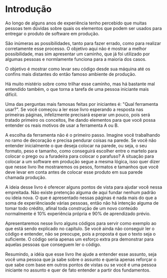 # Introdução

Ao longo de alguns anos de experiência tenho percebido que muitas pessoas tem dúvidas sobre quais os elementos que podem ser usados para entregar o produto de software em produção.

São inúmeras as possibilidades, tanto para fazer errado, como para realizar corretamente esse processo. O objetivo aqui não é mostrar a melhor possibilidade, mas sim apresentar um caminho, que já foi utilizado por algumas pessoas e normlamente funciona para a maioria dos casos.

O objetivo é mostrar como levar seu código desde sua máquina até os confins mais distantes do então famoso ambiente de produção.

Há muito mistério sobre como trilhar esse caminho, mas há bastante mal entendido também, o que torna a tarefa de uma pessoa iniciante mais difícil.

Uma das perguntas mais famosas feitas por iniciantes é: "Qual ferramenta usar?". Se você começou a ler esse livro esperando a resposta nas primeiras páginas, infelizmente precisará esperar um pouco, pois será tratado primeiro os conceitos, lhe dando elementos para que você possa entender os reais motivos de usar a ferramenta A ou B.

A escolha da ferramenta não é o primeiro passo. Imagine você trabalhando no ramo de decoração e precisa pendurar coisas na parede. Se você não entender inicialmente o que deseja colocar na parede, ou seja, o seu formato, peso e tamanho, como conseguirá escolher entre o martelo para colocar o prego ou a furadeira para colocar o parafuso? A situação para colocar a um software em produção segue a mesma lógica, isso quer dizer que nesse livro lhe mostraremos os pesos, formatos e tamanhos que você deve levar em conta antes de colocar esse produto em sua parede chamada produção.

A ideia desse livro é oferecer alguns pontos de vista para ajudar você nessa empreitada.  Não existe pretenção alguma de aqui fundar nenhum padrão ou ideia nova. O que é apresentado nessas páginas é nada mais do que a soma de experiênciasde várias pessoas, então não há intenção alguma de tomar todo crédito, afinal toda construção de um novo conteúdo normalmente é 10% experiência própria e 90% de aprendizado prévio.

Apresentaremos nesse livro alguns códigos para servir como exemplo ao que está sendo explicado no capítulo. Se você ainda não conseguir ler o código e entender, não se preocupe, pois a proposta é que o texto seja o suficiente. O código seria apenas um esforço extra pra demonstrar para aquelas pessoas que conseguem ler o código.

Resumindo, a idéia que esse livro lhe ajude a entender esse assunto, seja você uma pessoa que ja sabe sobre o assunto e queria apenas reforçar o que sabe com base em outros pontos de vistas ou se você é uma pessoa iniciante no assunto e quer de fato entender a partir dos fundamentos.


